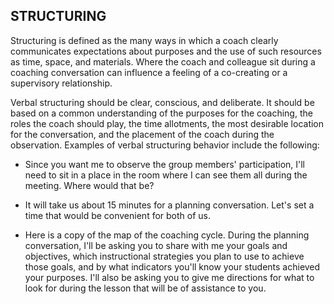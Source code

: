 ## STRUCTURING

Structuring is defined as the many ways in which a coach clearly communicates expectations about purposes and the use of such resources as time, space, and materials. Where the coach and colleague sit during a coaching conversation can influence a feeling of a co-creating or a supervisory relationship.

Verbal structuring should be clear, conscious, and deliberate. It should be based on a common understanding of the purposes for the coaching, the roles the coach should play, the time allotments, the most desirable location for the conversation, and the placement of the coach during the observation. Examples of verbal structuring behavior include the following:

- Since you want me to observe the group members' participation, I'll need to sit in a place in the room where I can see them all during the meeting. Where would that be?

- It will take us about 15 minutes for a planning conversation. Let's set a time that would be convenient for both of us.
- Here is a copy of the map of the coaching cycle. During the planning conversation, I'll be asking you to share with me your goals and objectives, which instructional strategies you plan to use to achieve those goals, and by what indicators you'll know your students achieved your purposes. I'll also be asking you to give me directions for what to look for during the lesson that will be of assistance to you.